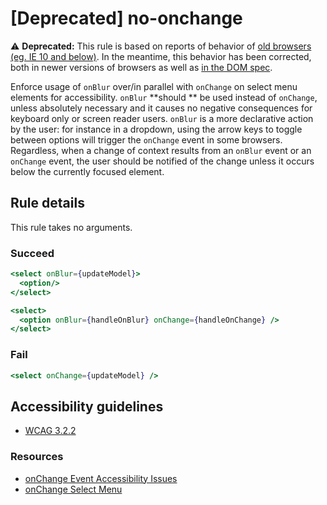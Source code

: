 # [Deprecated] no-onchange

⚠️ **Deprecated:** This rule is based on reports of behavior
of [old browsers (eg. IE 10 and below)](https://www.quirksmode.org/dom/events/change.html#t05). In the meantime, this
behavior has been corrected, both in newer versions of browsers as well
as [in the DOM spec](https://bugzilla.mozilla.org/show_bug.cgi?id=969068#c2).

Enforce usage of `onBlur` over/in parallel with `onChange` on select menu elements for accessibility. `onBlur` **should
** be used instead of `onChange`, unless absolutely necessary and it causes no negative consequences for keyboard only
or screen reader users. `onBlur` is a more declarative action by the user: for instance in a dropdown, using the arrow
keys to toggle between options will trigger the `onChange` event in some browsers. Regardless, when a change of context
results from an `onBlur` event or an `onChange` event, the user should be notified of the change unless it occurs below
the currently focused element.

## Rule details

This rule takes no arguments.

### Succeed

```jsx
<select onBlur={updateModel}>
  <option/>
</select>

<select>
  <option onBlur={handleOnBlur} onChange={handleOnChange} />
</select>
```

### Fail

```jsx
<select onChange={updateModel} />
```

## Accessibility guidelines

- [WCAG 3.2.2](https://www.w3.org/WAI/WCAG21/Understanding/on-input)

### Resources

- [onChange Event Accessibility Issues](https://web.archive.org/web/20191207202425/http://cita.disability.uiuc.edu/html-best-practices/auto/onchange.php)
- [onChange Select Menu](https://www.themaninblue.com/writing/perspective/2004/10/19/)
